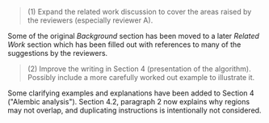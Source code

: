 > (1) Expand the related work discussion to cover the areas raised by the reviewers (especially reviewer A).

Some of the original *Background* section has been moved to a later *Related Work* section which has been filled out with references to many of the suggestions by the reviewers.

> (2) Improve the writing in Section 4 (presentation of the algorithm). Possibly include a more carefully worked out example to illustrate it.

Some clarifying examples and explanations have been added to Section 4 ("Alembic analysis"). Section 4.2,  paragraph 2 now explains why regions may not overlap, and duplicating instructions is intentionally not considered.